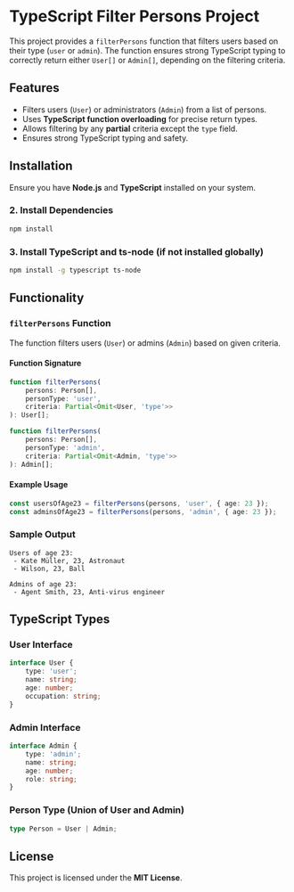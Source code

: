 # TypeScript Filter Persons Project

This project provides a `filterPersons` function that filters users based on their type (`user` or `admin`). The function ensures strong TypeScript typing to correctly return either `User[]` or `Admin[]`, depending on the filtering criteria.

## Features
- Filters users (`User`) or administrators (`Admin`) from a list of persons.
- Uses **TypeScript function overloading** for precise return types.
- Allows filtering by any **partial** criteria except the `type` field.
- Ensures strong TypeScript typing and safety.


## Installation
Ensure you have **Node.js** and **TypeScript** installed on your system.


### 2. Install Dependencies
```sh
npm install
```

### 3. Install TypeScript and ts-node (if not installed globally)
```sh
npm install -g typescript ts-node
```


## Functionality
### `filterPersons` Function
The function filters users (`User`) or admins (`Admin`) based on given criteria.

#### **Function Signature**
```ts
function filterPersons(
    persons: Person[],
    personType: 'user',
    criteria: Partial<Omit<User, 'type'>>
): User[];

function filterPersons(
    persons: Person[],
    personType: 'admin',
    criteria: Partial<Omit<Admin, 'type'>>
): Admin[];
```

#### **Example Usage**
```ts
const usersOfAge23 = filterPersons(persons, 'user', { age: 23 });
const adminsOfAge23 = filterPersons(persons, 'admin', { age: 23 });
```

### Sample Output
```
Users of age 23:
 - Kate Müller, 23, Astronaut
 - Wilson, 23, Ball

Admins of age 23:
 - Agent Smith, 23, Anti-virus engineer
```

## TypeScript Types
### **User Interface**
```ts
interface User {
    type: 'user';
    name: string;
    age: number;
    occupation: string;
}
```

### **Admin Interface**
```ts
interface Admin {
    type: 'admin';
    name: string;
    age: number;
    role: string;
}
```

### **Person Type (Union of User and Admin)**
```ts
type Person = User | Admin;
```

## License
This project is licensed under the **MIT License**.


